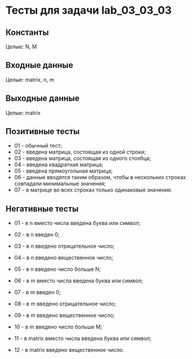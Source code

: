 # Тесты для задачи lab_03_03_03

## Константы
Целые: N, M

## Входные данные
Целые: matrix, n, m

## Выходные данные
Целые: matrix

## Позитивные тесты
- 01 - обычный тест;
- 02 - введена матрица, состоящая из одной строки;
- 03 - введена матрица, состоящая из одного столбца;
- 04 - введена квадратная матрица;
- 05 - введена прямоугольная матрица;
- 06 - данные вводятся таким образом, чтобы в нескольких строках совпадали минимальные значения;
- 07 - в матрице во всех строках только одинаковые значения.

## Негативные тесты
- 01 - в n вместо числа введена буква или символ;
- 02 - в n введен 0;
- 03 - в n введено отрицательное число;
- 04 - в n введено вещественное число;
- 05 - в n введено число больше N;

- 06 - в m вместо числа введена буква или символ;
- 07 - в m введен 0;
- 08 - в m введено отрицательное число;
- 09 - в m введено вещественное число;
- 10 - в m введено число больше M;

- 11 - в matrix вместо числа введена буква или символ;
- 12 - в matrix введено вещественное число.